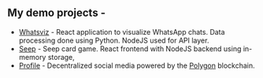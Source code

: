 ## My demo projects -
- [Whatsviz](https://github.com/sidxdev/whatsviz) - React application to visualize WhatsApp chats. Data processing done using Python. NodeJS used for API layer.
- [Seep](https://github.com/sidxdev/seep) - Seep card game. React frontend with NodeJS backend using in-memory storage,
- [Profile](https://github.com/sidxdev/profile) - Decentralized social media powered by the [Polygon](https://polygon.technology/) blockchain.
